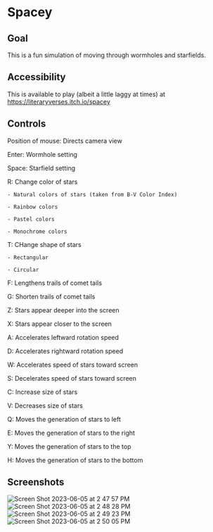 # Spacey

## Goal
This is a fun simulation of moving through wormholes and starfields.

## Accessibility
This is available to play (albeit a little laggy at times) at https://literaryverses.itch.io/spacey

## Controls
Position of mouse: Directs camera view

Enter: Wormhole setting

Space: Starfield setting

R: Change color of stars

    - Natural colors of stars (taken from B-V Color Index)
    
    - Rainbow colors
    
    - Pastel colors
    
    - Monochrome colors

T: CHange shape of stars
    
    - Rectangular
    
    - Circular

F: Lengthens trails of comet tails

G: Shorten trails of comet tails

Z: Stars appear deeper into the screen

X: Stars appear closer to the screen

A: Accelerates leftward rotation speed

D: Accelerates rightward rotation speed

W: Accelerates speed of stars toward screen

S: Decelerates speed of stars toward screen

C: Increase size of stars

V: Decreases size of stars

Q: Moves the generation of stars to left

E: Moves the generation of stars to the right

Y: Moves the generation of stars to the top

H: Moves the generation of stars to the bottom

## Screenshots
![Screen Shot 2023-06-05 at 2 47 57 PM](https://github.com/literaryverses/spacey/assets/98240549/9285761f-9a34-4b46-8052-43c1d5355674)
![Screen Shot 2023-06-05 at 2 48 28 PM](https://github.com/literaryverses/spacey/assets/98240549/c76bc320-5048-4ce3-b793-14adc0549d6a)
![Screen Shot 2023-06-05 at 2 49 23 PM](https://github.com/literaryverses/spacey/assets/98240549/9dc09b06-c8c1-4aa1-9dad-c404d666b922)
![Screen Shot 2023-06-05 at 2 50 05 PM](https://github.com/literaryverses/spacey/assets/98240549/933193b5-1571-4127-92ac-1a98bd203c79)
